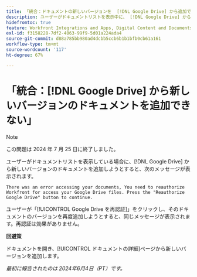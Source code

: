 ```yaml
---
title: 「統合：ドキュメントの新しいバージョンを  [!DNL Google Drive] から追加できない」
description: ユーザーがドキュメントリストを表示中に、 [!DNL Google Drive] から新しいバージョンのドキュメントを追加しようとすると、メッセージが表示されます。 回避策はあります。
hidefromtoc: true
feature: Workfront Integrations and Apps, Digital Content and Documents
exl-id: f3158228-7df2-4063-99f9-5d01a224ada4
source-git-commit: d88a785bb980ad4dcbb5ccb6b1b1bfb0cb61a161
workflow-type: tm+mt
source-wordcount: '117'
ht-degree: 67%

---
```


# 「統合：[!DNL Google Drive] から新しいバージョンのドキュメントを追加できない」

>[!NOTE]
>
>この問題は 2024 年 7 月 25 日に終了しました。

ユーザーがドキュメントリストを表示している場合に、[!DNL Google Drive] から新しいバージョンのドキュメントを追加しようとすると、次のメッセージが表示されます。

`There was an error accessing your documents, You need to reauthorize Workfront for access your Google Drive files. Press the "Reauthorize Google Drive" button to continue.`

ユーザーが「[!UICONTROL Google Drive を再認証]」をクリックし、そのドキュメントのバージョンを再度追加しようとすると、同じメッセージが表示されます。再認証は効果がありません。

**回避策**

ドキュメントを開き、[!UICONTROL ドキュメントの詳細]ページから新しいバージョンを追加します。

_最初に報告されたのは 2024年6月4日（PT）です。_
